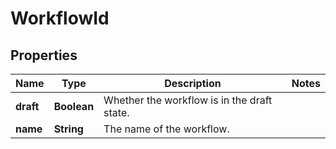 # WorkflowId

## Properties
Name | Type | Description | Notes
------------ | ------------- | ------------- | -------------
**draft** | **Boolean** | Whether the workflow is in the draft state. | 
**name** | **String** | The name of the workflow. | 
